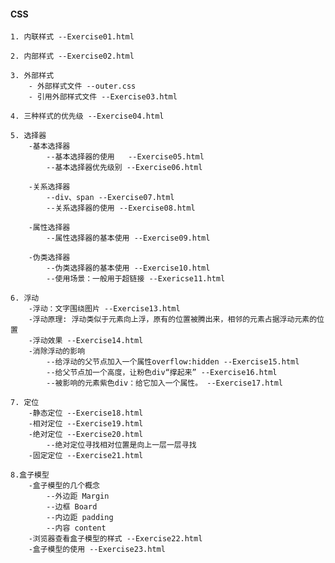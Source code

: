 #### CSS  
    1. 内联样式 --Exercise01.html

    2. 内部样式 --Exercise02.html

    3. 外部样式 
        - 外部样式文件 --outer.css
        - 引用外部样式文件 --Exercise03.html
        
    4. 三种样式的优先级 --Exercise04.html

    5. 选择器 
        -基本选择器  
            --基本选择器的使用   --Exercise05.html
            --基本选择器优先级别 --Exercise06.html

        -关系选择器
            --div、span --Exercise07.html
            --关系选择器的使用 --Exercise08.html

        -属性选择器 
            --属性选择器的基本使用 --Exercise09.html

        -伪类选择器
            --伪类选择器的基本使用 --Exercise10.html
            --使用场景：一般用于超链接 --Exericse11.html

    6. 浮动
        -浮动：文字围绕图片 --Exercise13.html
        -浮动原理: 浮动类似于元素向上浮，原有的位置被腾出来，相邻的元素占据浮动元素的位置
        -浮动效果 --Exercise14.html
        -消除浮动的影响
            --给浮动的父节点加入一个属性overflow:hidden --Exercise15.html
            --给父节点加一个高度，让粉色div“撑起来” --Exercise16.html
            --被影响的元素紫色div：给它加入一个属性。 --Exercise17.html

    7. 定位
        -静态定位 --Exercise18.html
        -相对定位 --Exercise19.html
        -绝对定位 --Exercise20.html
            --绝对定位寻找相对位置是向上一层一层寻找
        -固定定位 --Exercise21.html
    
    8.盒子模型
        -盒子模型的几个概念
            --外边距 Margin
            --边框 Board
            --内边距 padding
            --内容 content
        -浏览器查看盒子模型的样式 --Exercise22.html
        -盒子模型的使用 --Exercise23.html
